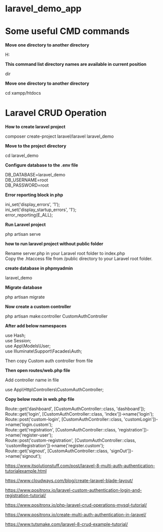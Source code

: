 # laravel_demo_app
 
# Some useful CMD commands

**Move one directory to another directory**

H:

**This command list directory names are available in current position**

dir

**Move one directory to another directory**

cd xampp/htdocs

# Laravel CRUD Operation

**How to create laravel project**

composer create-project laravel/laravel laravel_demo

**Move to the project directory**

cd laravel_demo


**Configure database to the .env file**

DB_DATABASE=laravel_demo<br>
DB_USERNAME=root<br>
DB_PASSWORD=root<br>

**Error reporting block in php**

ini_set('display_errors', '1');<br>
ini_set('display_startup_errors', '1');<br>
error_reporting(E_ALL);<br>

**Run Laravel project**

php artisan serve

**how to run laravel project without public folder**

Rename server.php in your Laravel root folder to index.php<br>
Copy the .htaccess file from /public directory to your Laravel root folder.

**create database in phpmyadmin**

laravel_demo

**Migrate database**

php artisan migrate

**Now create a custom controller**

php artisan make:controller CustomAuthController

**After add below namespaces**

use Hash;<br>
use Session;<br>
use App\Models\User;<br>
use Illuminate\Support\Facades\Auth;<br>

Then copy Custom auth controller from file<br>

**Then open routes/web.php file**

Add controller name in file

use App\Http\Controllers\CustomAuthController;

**Copy below route in web.php file**

Route::get('dashboard', [CustomAuthController::class, 'dashboard']); <br>
Route::get('login', [CustomAuthController::class, 'index'])->name('login');<br>
Route::post('custom-login', [CustomAuthController::class, 'customLogin'])->name('login.custom');<br> 
Route::get('registration', [CustomAuthController::class, 'registration'])->name('register-user');<br>
Route::post('custom-registration', [CustomAuthController::class, 'customRegistration'])->name('register.custom');<br> 
Route::get('signout', [CustomAuthController::class, 'signOut'])->name('signout');<br>




https://www.itsolutionstuff.com/post/laravel-8-multi-auth-authentication-tutorialexample.html

https://www.cloudways.com/blog/create-laravel-blade-layout/

https://www.positronx.io/laravel-custom-authentication-login-and-registration-tutorial/

https://www.positronx.io/php-laravel-crud-operations-mysql-tutorial/

https://www.positronx.io/create-multi-auth-authentication-in-laravel/

https://www.tutsmake.com/laravel-8-crud-example-tutorial/






